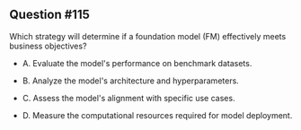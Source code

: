 ## Question #115

 Which strategy will determine if a foundation model (FM) effectively meets business objectives?

- A. Evaluate the model's performance on benchmark datasets.

- B. Analyze the model's architecture and hyperparameters.

- C. Assess the model's alignment with specific use cases.

- D. Measure the computational resources required for model deployment.